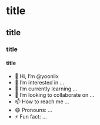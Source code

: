 # title
## title
### title
#### title

- 👋 Hi, I’m @yoonlix
- 👀 I’m interested in ...
- 🌱 I’m currently learning ...
- 💞️ I’m looking to collaborate on ...
- 📫 How to reach me ...
- 😄 Pronouns: ...
- ⚡ Fun fact: ...

<!---
yoonlix/yoonlix is a ✨ special ✨ repository because its `README.md` (this file) appears on your GitHub profile.
You can click the Preview link to take a look at your changes.
--->
